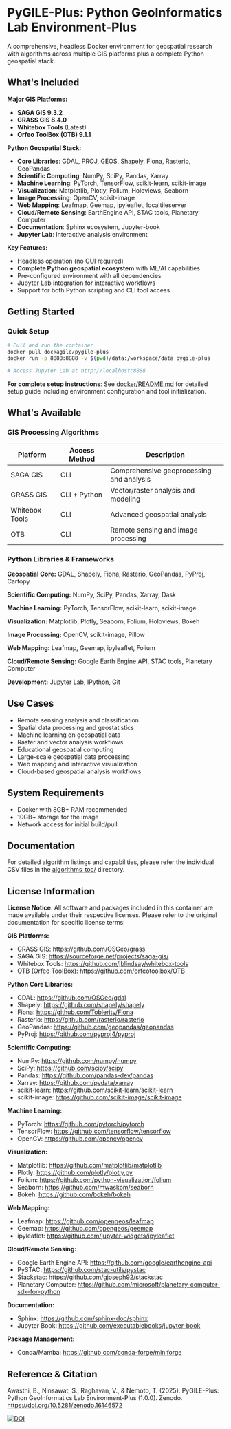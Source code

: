 # PyGILE-Plus: Python GeoInformatics Lab Environment-Plus

A comprehensive, headless Docker environment for geospatial research with algorithms across multiple GIS platforms plus a complete Python geospatial stack.

## What's Included

**Major GIS Platforms:**
- **SAGA GIS 9.3.2** 
- **GRASS GIS 8.4.0** 
- **Whitebox Tools** (Latest) 
- **Orfeo ToolBox (OTB) 9.1.1** 

**Python Geospatial Stack:**
- **Core Libraries**: GDAL, PROJ, GEOS, Shapely, Fiona, Rasterio, GeoPandas
- **Scientific Computing**: NumPy, SciPy, Pandas, Xarray
- **Machine Learning**: PyTorch, TensorFlow, scikit-learn, scikit-image
- **Visualization**: Matplotlib, Plotly, Folium, Holoviews, Seaborn
- **Image Processing**: OpenCV, scikit-image
- **Web Mapping**: Leafmap, Geemap, ipyleaflet, localtileserver
- **Cloud/Remote Sensing**: EarthEngine API, STAC tools, Planetary Computer
- **Documentation**: Sphinx ecosystem, Jupyter-book
- **Jupyter Lab**: Interactive analysis environment


**Key Features:**
- Headless operation (no GUI required)
- **Complete Python geospatial ecosystem** with ML/AI capabilities
- Pre-configured environment with all dependencies
- Jupyter Lab integration for interactive workflows
- Support for both Python scripting and CLI tool access

## Getting Started

### Quick Setup
```bash
# Pull and run the container
docker pull dockagile/pygile-plus
docker run -p 8888:8888 -v $(pwd)/data:/workspace/data pygile-plus

# Access Jupyter Lab at http://localhost:8888
```

**For complete setup instructions**: See [docker/README.md](docker/) for detailed setup guide including environment configuration and tool initialization.

## What's Available

### GIS Processing Algorithms 
| Platform | Access Method | Description |
|----------|---------------|-------------|
| SAGA GIS |  CLI | Comprehensive geoprocessing and analysis |
| GRASS GIS |  CLI + Python | Vector/raster analysis and modeling |
| Whitebox Tools | CLI | Advanced geospatial analysis |
| OTB | CLI | Remote sensing and image processing |

### Python Libraries & Frameworks
**Geospatial Core:** GDAL, Shapely, Fiona, Rasterio, GeoPandas, PyProj, Cartopy

**Scientific Computing:** NumPy, SciPy, Pandas, Xarray, Dask

**Machine Learning:** PyTorch, TensorFlow, scikit-learn, scikit-image

**Visualization:** Matplotlib, Plotly, Seaborn, Folium, Holoviews, Bokeh

**Image Processing:** OpenCV, scikit-image, Pillow

**Web Mapping:** Leafmap, Geemap, ipyleaflet, Folium

**Cloud/Remote Sensing:** Google Earth Engine API, STAC tools, Planetary Computer

**Development:** Jupyter Lab, IPython, Git

## Use Cases

- Remote sensing analysis and classification
- Spatial data processing and geostatistics  
- Machine learning on geospatial data
- Raster and vector analysis workflows
- Educational geospatial computing
- Large-scale geospatial data processing
- Web mapping and interactive visualization
- Cloud-based geospatial analysis workflows

## System Requirements

- Docker with 8GB+ RAM recommended
- 10GB+ storage for the image
- Network access for initial build/pull

## Documentation

For detailed algorithm listings and capabilities, please refer the individual CSV files in the [algorithms_toc/](https://github.com/Geoinformatics-Lab/PyGILE-Plus/tree/main/algorithms_toc) directory.

## License Information

**License Notice**: All software and packages included in this container are made available under their respective licenses. Please refer to the original documentation for specific license terms:

**GIS Platforms:**
- GRASS GIS: https://github.com/OSGeo/grass
- SAGA GIS: https://sourceforge.net/projects/saga-gis/
- Whitebox Tools: https://github.com/jblindsay/whitebox-tools
- OTB (Orfeo ToolBox): https://github.com/orfeotoolbox/OTB

**Python Core Libraries:**
- GDAL: https://github.com/OSGeo/gdal
- Shapely: https://github.com/shapely/shapely
- Fiona: https://github.com/Toblerity/Fiona
- Rasterio: https://github.com/rasterio/rasterio
- GeoPandas: https://github.com/geopandas/geopandas
- PyProj: https://github.com/pyproj4/pyproj

**Scientific Computing:**
- NumPy: https://github.com/numpy/numpy
- SciPy: https://github.com/scipy/scipy
- Pandas: https://github.com/pandas-dev/pandas
- Xarray: https://github.com/pydata/xarray
- scikit-learn: https://github.com/scikit-learn/scikit-learn
- scikit-image: https://github.com/scikit-image/scikit-image

**Machine Learning:**
- PyTorch: https://github.com/pytorch/pytorch
- TensorFlow: https://github.com/tensorflow/tensorflow
- OpenCV: https://github.com/opencv/opencv

**Visualization:**
- Matplotlib: https://github.com/matplotlib/matplotlib
- Plotly: https://github.com/plotly/plotly.py
- Folium: https://github.com/python-visualization/folium
- Seaborn: https://github.com/mwaskom/seaborn
- Bokeh: https://github.com/bokeh/bokeh

**Web Mapping:**
- Leafmap: https://github.com/opengeos/leafmap
- Geemap: https://github.com/opengeos/geemap
- ipyleaflet: https://github.com/jupyter-widgets/ipyleaflet

**Cloud/Remote Sensing:**
- Google Earth Engine API: https://github.com/google/earthengine-api
- PySTAC: https://github.com/stac-utils/pystac
- Stackstac: https://github.com/gjoseph92/stackstac
- Planetary Computer: https://github.com/microsoft/planetary-computer-sdk-for-python

**Documentation:**
- Sphinx: https://github.com/sphinx-doc/sphinx
- Jupyter Book: https://github.com/executablebooks/jupyter-book

**Package Management:**
- Conda/Mamba: https://github.com/conda-forge/miniforge

## Reference & Citation

Awasthi, B., Ninsawat, S., Raghavan, V., & Nemoto, T. (2025). PyGILE-Plus: Python GeoInformatics Lab Environment-Plus (1.0.0). Zenodo. https://doi.org/10.5281/zenodo.16146572

[![DOI](https://zenodo.org/badge/DOI/10.5281/zenodo.16146572.svg)](https://doi.org/10.5281/zenodo.16146572)
